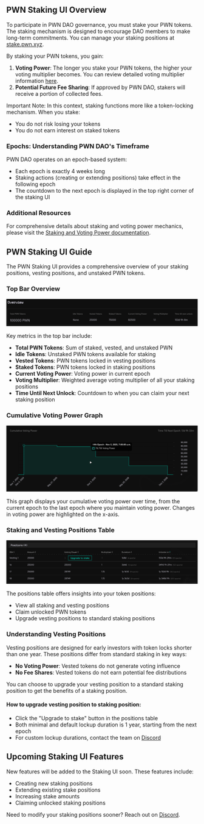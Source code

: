 ## PWN Staking UI Overview

To participate in PWN DAO governance, you must stake your PWN tokens. The staking mechanism is designed to encourage DAO members to make long-term commitments. You can manage your staking positions at [stake.pwn.xyz](https://stake.pwn.xyz).

By staking your PWN tokens, you gain:

1. **Voting Power**: The longer you stake your PWN tokens, the higher your voting multiplier becomes. You can review detailed voting multiplier information [here](pwn-dao.md#staking-and-voting-power).
2. **Potential Future Fee Sharing**: If approved by PWN DAO, stakers will receive a portion of collected fees.

Important Note: In this context, staking functions more like a token-locking mechanism. When you stake:
- You do not risk losing your tokens
- You do not earn interest on staked tokens

### Epochs: Understanding PWN DAO's Timeframe

PWN DAO operates on an epoch-based system:

- Each epoch is exactly 4 weeks long
- Staking actions (creating or extending positions) take effect in the following epoch
- The countdown to the next epoch is displayed in the top right corner of the staking UI

### Additional Resources

For comprehensive details about staking and voting power mechanics, please visit the [Staking and Voting Power documentation](pwn-dao.md#staking-and-voting-power).

## PWN Staking UI Guide

The PWN Staking UI provides a comprehensive overview of your staking positions, vesting positions, and unstaked PWN tokens.

### Top Bar Overview

![Top Bar Overview](./../.gitbook/assets/staking-ui-top-bar-overview.png)

Key metrics in the top bar include:

- **Total PWN Tokens**: Sum of staked, vested, and unstaked PWN
- **Idle Tokens**: Unstaked PWN tokens available for staking
- **Vested Tokens**: PWN tokens locked in vesting positions
- **Staked Tokens**: PWN tokens locked in staking positions
- **Current Voting Power**: Voting power in current epoch
- **Voting Multiplier**: Weighted average voting multiplier of all your staking positions
- **Time Until Next Unlock**: Countdown to when you can claim your next staking position

### Cumulative Voting Power Graph

![Cumulative Voting Power Graph](./../.gitbook/assets/staking-ui-voting-power-graph.png)

This graph displays your cumulative voting power over time, from the current epoch to the last epoch where you maintain voting power. Changes in voting power are highlighted on the x-axis.

### Staking and Vesting Positions Table

![Staking And Voting Positions Table](./../.gitbook/assets/staking-ui-positions-table.png)

The positions table offers insights into your token positions:

- View all staking and vesting positions
- Claim unlocked PWN tokens
- Upgrade vesting positions to standard staking positions

### Understanding Vesting Positions

Vesting positions are designed for early investors with token locks shorter than one year. These positions differ from standard staking in key ways:

- **No Voting Power**: Vested tokens do not generate voting influence
- **No Fee Shares**: Vested tokens do not earn potential fee distributions

You can choose to upgrade your vesting position to a standard staking position to get the benefits of a staking position.

#### How to upgrade vesting position to staking position:
- Click the "Upgrade to stake" button in the positions table
- Both minimal and default lockup duration is 1 year, starting from the next epoch
- For custom lockup durations, contact the team on [Discord](https://discord.pwn.xyz)

## Upcoming Staking UI Features

New features will be added to the Staking UI soon. These features include:

- Creating new staking positions
- Extending existing stake positions
- Increasing stake amounts
- Claiming unlocked staking positions

Need to modify your staking positions sooner? Reach out on [Discord](https://discord.pwn.xyz).